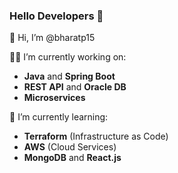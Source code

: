  ### Hello Developers 👋
👋 Hi, I’m @bharatp15

👨‍💻 I’m currently working on:
- **Java** and **Spring Boot**
- **REST API** and **Oracle DB**
- **Microservices**

🌱 I’m currently learning:
- **Terraform** (Infrastructure as Code)
- **AWS** (Cloud Services)
- **MongoDB** and **React.js**
